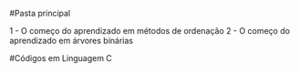 #Pasta principal 

1 - O começo do aprendizado em métodos de ordenação
2 - O começo do aprendizado em árvores binárias

#Códigos em Linguagem C
